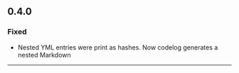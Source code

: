 ## 0.4.0
### Fixed
- Nested YML entries were print as hashes. Now codelog generates a nested Markdown

---
